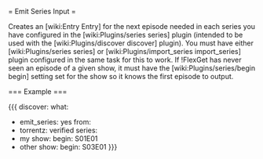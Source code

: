 = Emit Series Input =

Creates an [wiki:Entry Entry] for the next episode needed in each series you have configured in the [wiki:Plugins/series series] plugin (intended to be used with the [wiki:Plugins/discover discover] plugin). You must have either [wiki:Plugins/series series] or [wiki:Plugins/import_series import_series] plugin configured in the same task for this to work. If !FlexGet has never seen an episode of a given show, it must have the [wiki:Plugins/series/begin begin] setting set for the show so it knows the first episode to output.

=== Example ===

{{{
discover:
  what:
  - emit_series: yes
  from:
  - torrentz: verified
series:
  - my show:
      begin: S01E01
  - other show:
      begin: S03E01
}}}